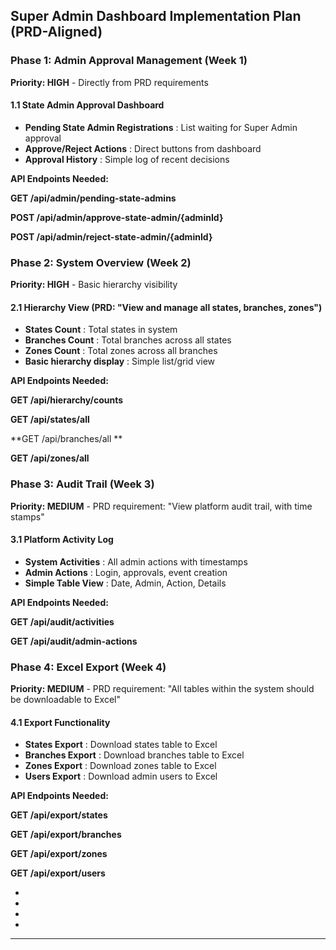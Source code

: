 ## **Super Admin Dashboard Implementation Plan (PRD-Aligned)**

### **Phase 1: Admin Approval Management (Week 1)**

**Priority: HIGH** - Directly from PRD requirements

#### 1.1 State Admin Approval Dashboard

* **Pending State Admin Registrations** : List waiting for Super Admin approval
* **Approve/Reject Actions** : Direct buttons from dashboard
* **Approval History** : Simple log of recent decisions

**API Endpoints Needed:**

**GET /api/admin/pending-state-admins**

**POST /api/admin/approve-state-admin/{adminId}**

**POST /api/admin/reject-state-admin/{adminId}**

### **Phase 2: System Overview (Week 2)**

**Priority: HIGH** - Basic hierarchy visibility

#### 2.1 Hierarchy View (PRD: "View and manage all states, branches, zones")

* **States Count** : Total states in system
* **Branches Count** : Total branches across all states
* **Zones Count** : Total zones across all branches
* **Basic hierarchy display** : Simple list/grid view

**API Endpoints Needed:**

**GET /api/hierarchy/counts**

**GET /api/states/all**

**GET /api/branches/all  **

**GET /api/zones/all**

### **Phase 3: Audit Trail (Week 3)**

**Priority: MEDIUM** - PRD requirement: "View platform audit trail, with time stamps"

#### 3.1 Platform Activity Log

* **System Activities** : All admin actions with timestamps
* **Admin Actions** : Login, approvals, event creation
* **Simple Table View** : Date, Admin, Action, Details

**API Endpoints Needed:**

**GET /api/audit/activities**

**GET /api/audit/admin-actions**

### **Phase 4: Excel Export (Week 4)**

**Priority: MEDIUM** - PRD requirement: "All tables within the system should be downloadable to Excel"

#### 4.1 Export Functionality

* **States Export** : Download states table to Excel
* **Branches Export** : Download branches table to Excel
* **Zones Export** : Download zones table to Excel
* **Users Export** : Download admin users to Excel

**API Endpoints Needed:**

**GET /api/export/states**

**GET /api/export/branches**

**GET /api/export/zones**

**GET /api/export/users**

* []()
* []()
* []()
* []()

---
